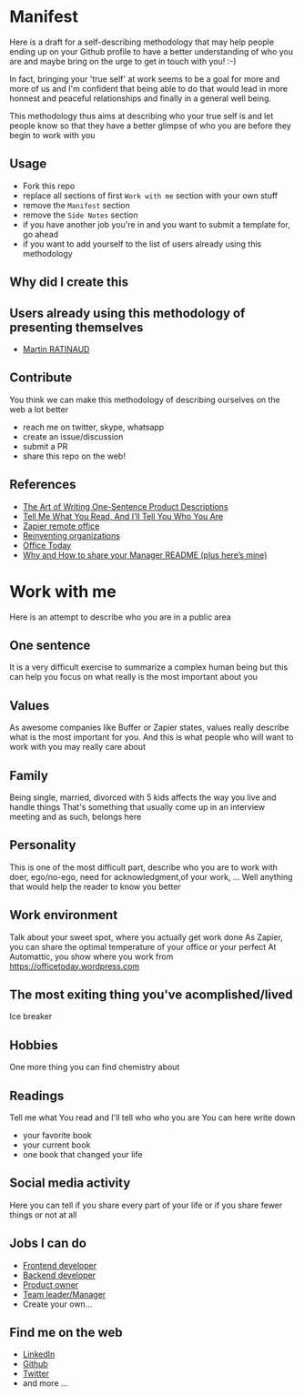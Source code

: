 # Manifest

Here is a draft for a self-describing methodology that may help people ending up on your Github profile to have a better understanding of who you are and maybe bring on the urge to get in touch with you! :-)

In fact, bringing your 'true self' at work seems to be a goal for more and more of us and I'm confident that being able to do that would lead in more honnest and peaceful relationships and finally in a general well being.

This methodology thus aims at describing who your true self is and let people know so that they have a better glimpse of who you are before they begin to work with you

## Usage

- Fork this repo
- replace all sections of first `Work with me` section with your own stuff
- remove the `Manifest` section
- remove the `Side Notes` section
- if you have another job you're in and you want to submit a template for, go ahead
- if you want to add yourself to the list of users already using this methodology

## Why did I create this

## Users already using this methodology of presenting themselves

- [Martin RATINAUD](https://github.com/martinratinaud/work-with-me)

## Contribute

You think we can make this methodology of describing ourselves on the web a lot better
- reach me on twitter, skype, whatsapp
- create an issue/discussion
- submit a PR
- share this repo on the web!

## References
- [The Art of Writing One-Sentence Product Descriptions](https://medium.dave-bailey.com/the-magic-formula-to-describe-a-product-in-one-sentence-175ce38619c7)
- [Tell Me What You Read, And I’ll Tell You Who You Are](https://medium.com/personal-growth/tell-me-what-you-read-and-ill-tell-you-who-you-are-dbbe9d250b2e)
- [Zapier remote office](https://zapier.com/learn/remote-work/remote-office-photos/)
- [Reinventing organizations](https://www.youtube.com/watch?v=gcS04BI2sbk)
- [Office Today](https://officetoday.wordpress.com/)
- [Why and How to share your Manager README (plus here’s mine)](https://medium.com/@kawomersley/why-and-how-to-share-your-manager-readme-plus-heres-mine-8a4fe188ee1b)

# Work with me

Here is an attempt to describe who you are in a public area

## One sentence

It is a very difficult exercise to summarize a complex human being but this can help you focus on what really is the most important about you

## Values

As awesome companies like Buffer or Zapier states, values really describe what is the most important for you.
And this is what people who will want to work with you may really care about

## Family

Being single, married, divorced with 5 kids affects the way you live and handle things
That's something that usually come up in an interview meeting and as such, belongs here

## Personality

This is one of the most difficult part, describe who you are to work with
doer, ego/no-ego, need for acknowledgment,of your work, ...
Well anything that would help the reader to know you better

## Work environment

Talk about your sweet spot, where you actually get work done
As Zapier, you can share the optimal temperature of your office or your perfect
At Automattic, you show where you work from https://officetoday.wordpress.com

## The most exiting thing you've acomplished/lived

Ice breaker

## Hobbies

One more thing you can find chemistry about

## Readings

Tell me what You read and I'll tell who who you are
You can here write down
- your favorite book
- your current book
- one book that changed your life

## Social media activity

Here you can tell if you share every part of your life or if you share fewer things or not at all

## Jobs I can do

- [Frontend developer](./frontend-developer.md)
- [Backend developer](./backend-developer.md)
- [Product owner](./product-owner.md)
- [Team leader/Manager](./team-leader-manager.md)
- Create your own...

## Find me on the web
- [LinkedIn](https://fr.linkedin.com/in/xxxx)
- [Github](https://www.github.com/xxxx)
- [Twitter](https://www.twitter.com/xxxx)
- and more ...
